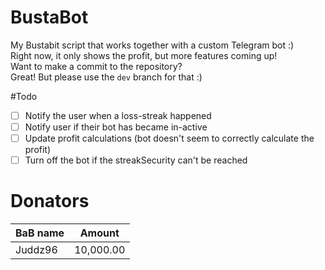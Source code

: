 # BustaBot
My Bustabit script that works together with a custom Telegram bot :)  
Right now, it only shows the profit, but more features coming up!  
Want to make a commit to the repository?  
Great! But please use the `dev` branch for that :)

#Todo
- [ ] Notify the user when a loss-streak happened
- [ ] Notify user if their bot has became in-active
- [ ] Update profit calculations (bot doesn't seem to correctly calculate the profit)
- [ ] Turn off the bot if the streakSecurity can't be reached

# Donators
| BaB name  | Amount |
| ------------- | ------------- |
| Juddz96  | 10,000.00  |
